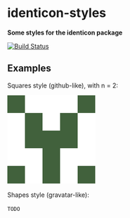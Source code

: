 # identicon-styles

**Some styles for the identicon package**

[![Build Status](https://travis-ci.org/fgaz/identicon-styles.svg?branch=master)](https://travis-ci.org/fgaz/identicon-styles)

## Examples

Squares style (github-like), with n = 2:

![squares style](example-squares.png)

Shapes style (gravatar-like):

`TODO`

